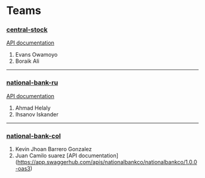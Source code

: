 # Teams

### [central-stock](https://github.com/itis-11013/central-stock)
[API documentation](https://stock-11013.herokuapp.com/swagger-ui/index.html)

1. Evans Owamoyo
2. Boraik Ali

---

### [national-bank-ru](https://github.com/itis-11013/national-bank-ru)
[API documentation](https://national-bank-russia.herokuapp.com/swagger-ui/)

1. Ahmad Helaly
2. Ihsanov Iskander

---

### [national-bank-col](https://github.com/itis-11013/national-bank-col)
1. Kevin Jhoan Barrero Gonzalez
2. Juan Camilo suarez
[API documentation] (https://app.swaggerhub.com/apis/nationalbankco/nationalbankco/1.0.0-oas3)
